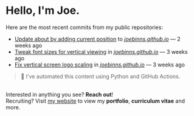 # Hello, I'm Joe.
Here are the most recent commits from my public repositories:<br>
<!--activity_section_start-->
- [Update about by adding current position](https://github.com/joebinns/joebinns.github.io/commit/d7d6bc29ae5244507d4a5298d1bc934b1b8db358) to [*joebinns.github.io*](https://github.com/joebinns/joebinns.github.io) — 2 weeks ago
- [Tweak font sizes for vertical viewing](https://github.com/joebinns/joebinns.github.io/commit/50edb8c79edde45b63a10bf2b68341dc723cb7b9) in [*joebinns.github.io*](https://github.com/joebinns/joebinns.github.io) — 3 weeks ago
- [Fix vertical screen logo scaling](https://github.com/joebinns/joebinns.github.io/commit/37307c8998b9adb535558950abd997a10a2a95b7) in [*joebinns.github.io*](https://github.com/joebinns/joebinns.github.io) — 3 weeks ago
<!--activity_section_end-->
> 🚀 I've automated this content using Python  and GitHub Actions.

<br>Interested in anything you see? **Reach out**!<br>
Recruiting? Visit [my website](https://joebinns.com/) to view my **portfolio**, **curriculum vitae** and more.
